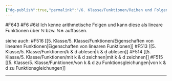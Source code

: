 ```yaml
---
{"dg-publish":true,"permalink":"/6. Klasse/Funktionen/Reihen und Folgen/Arithmetische Folge als lineare Funktion/"}
---
```


#F643 #F6 #6kl
Ich kenne arithmetische Folgen und kann diese als lineare Funktionen über ℕ bzw. ℕ∗ auffassen.

siehe auch:
#F516 [[5. Klasse/5. Klasse/Funktionen/Eigenschaften von linearen Funktionen\|Eigenschaften von linearen Funktionen]]
#F513 [[5. Klasse/5. Klasse/Funktionen/k & d ablesen\|k & d ablesen]]
#F514 [[5. Klasse/5. Klasse/Funktionen/mit k & d zeichnen\|mit k & d zeichnen]]
#F515 [[5. Klasse/5. Klasse/Funktionen/von k & d  zu Funktionsgleichungen\|von k & d  zu Funktionsgleichungen]]
___

